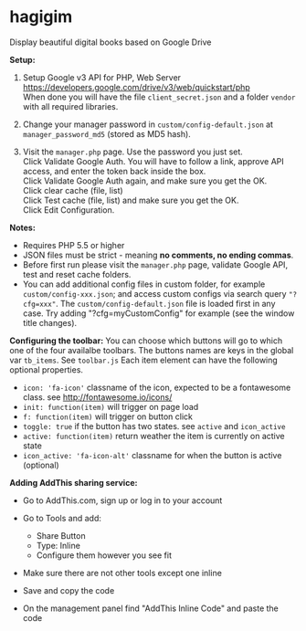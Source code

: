 # hagigim
Display beautiful digital books based on Google Drive

**Setup:**

1. Setup Google v3 API for PHP, Web Server<br>
<https://developers.google.com/drive/v3/web/quickstart/php><br>
When done you will have the file `client_secret.json` and a folder `vendor` with all required libraries.

1. Change your manager password in `custom/config-default.json` at `manager_password_md5` (stored as MD5 hash).
2. Visit the `manager.php` page. Use the password you just set.<br>
Click Validate Google Auth. You will have to follow a link, approve API access, and enter the token back inside the box.<br>
Click Validate Google Auth again, and make sure you get the OK.<br>
Click clear cache (file, list)<br>
Click Test cache (file, list) and make sure you get the OK.<br> 
Click Edit Configuration.<br>

**Notes:**

* Requires PHP 5.5 or higher
* JSON files must be strict - meaning **no comments, no ending commas**.
* Before first run please visit the `manager.php` page, validate Google API, test and reset cache folders.
* You can add additional config files in custom folder, for example `custom/config-xxx.json`; and access custom configs via search query `"?cfg=xxx"`.
The `custom/config-default.json` file is loaded first in any case.
Try adding "?cfg=myCustomConfig" for example (see the window title changes).

**Configuring the toolbar:**
You can choose which buttons will go to which one of the four availalbe toolbars.
The buttons names are keys in the global var `tb_items`.
See `toolbar.js`
Each item element can have the following optional properties.
  + `icon: 'fa-icon'` classname of the icon, expected to be a fontawesome class. see http://fontawesome.io/icons/
  + `init: function(item)` will trigger on page load
  + `f: function(item)` will trigger on button click
  + `toggle: true` if the button has two states. see `active` and `icon_active`
  + `active: function(item)` return weather the item is currently on active state
  + `icon_active: 'fa-icon-alt'` classname for when the button is active (optional)



**Adding AddThis sharing service:**

+ Go to AddThis.com, sign up or log in to your account
+ Go to Tools and add:
  + Share Button
  + Type: Inline
  + Configure them however you see fit

+ Make sure there are not other tools except one inline
+ Save and copy the code
+ On the management panel find "AddThis Inline Code" and paste the code
